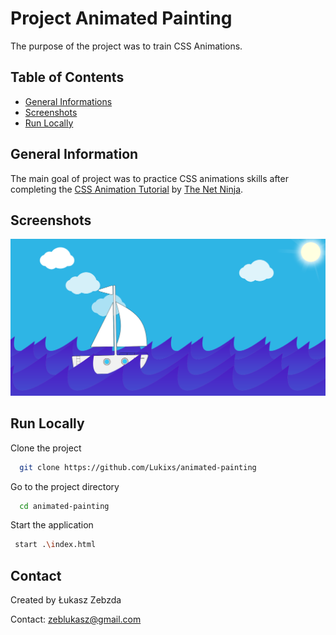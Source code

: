 # Project Animated Painting

The purpose of the project was to train CSS Animations.

## Table of Contents

- [General Informations](#general-information)
- [Screenshots](#screenshots)
- [Run Locally](#run-locally)

## General Information

The main goal of project was to practice CSS animations skills after completing the [CSS Animation Tutorial](https://www.youtube.com/playlist?list=PL4cUxeGkcC9iGYgmEd2dm3zAKzyCGDtM5) by [The Net Ninja](https://www.youtube.com/c/TheNetNinja).

## Screenshots

![Ship screen](/readMeImages/ship_screen.png)

## Run Locally

Clone the project

```bash
  git clone https://github.com/Lukixs/animated-painting
```

Go to the project directory

```bash
  cd animated-painting
```

Start the application

```bash
 start .\index.html
```

## Contact

Created by Łukasz Zebzda

Contact: zeblukasz@gmail.com
